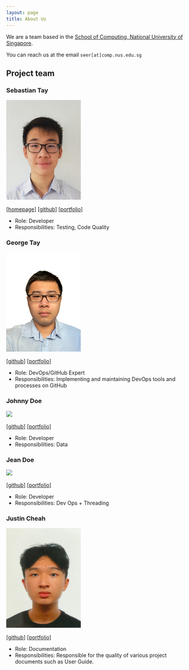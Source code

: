 ```yaml
---
layout: page
title: About Us
---
```


We are a team based in the [School of Computing, National University of Singapore](http://www.comp.nus.edu.sg).

You can reach us at the email `seer[at]comp.nus.edu.sg`

## Project team

### Sebastian Tay

<img src="images/sebtey.png" width="200px">

[[homepage](http://www.comp.nus.edu.sg/~damithch)]
[[github](https://github.com/Sebtey)]
[[portfolio](team/johndoe.md)]

* Role: Developer
* Responsibilities: Testing, Code Quality

### George Tay

<img src="images/asdfghjkxd.png" width="200px">

[[github](http://github.com/asdfghjkxd)]
[[portfolio](team/asdfghjkxd.md)]

* Role: DevOps/GitHub Expert
* Responsibilities: Implementing and maintaining DevOps tools and processes on GitHub

### Johnny Doe

<img src="images/johndoe.png" width="200px">

[[github](http://github.com/johndoe)] [[portfolio](team/johndoe.md)]

* Role: Developer
* Responsibilities: Data

### Jean Doe

<img src="images/johndoe.png" width="200px">

[[github](http://github.com/johndoe)]
[[portfolio](team/johndoe.md)]

* Role: Developer
* Responsibilities: Dev Ops + Threading

### Justin Cheah

<img src="images/jcsnap.png" width="200px">

[[github](http://github.com/jcsnap)]
[[portfolio](team/jcsnap.md)]

* Role: Documentation
* Responsibilities: Responsible for the quality of various project documents such as User Guide.
